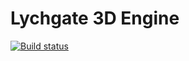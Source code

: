 # Lychgate 3D Engine
 [![Build status](https://travis-ci.org/sigonsoft/Lychgate.svg?branch=master)](https://travis-ci.org/sigonsoft/Lychgate)
 
